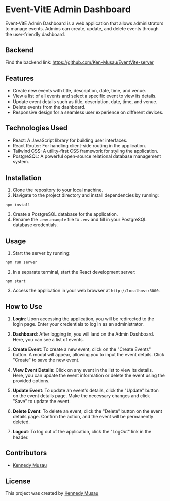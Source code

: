 # Event-VitE Admin Dashboard

Event-VitE Admin Dashboard is a web application that allows administrators to manage events. Admins can create, update, and delete events through the user-friendly dashboard.

## Backend

Find the backend link: https://github.com/Ken-Musau/EventVite-server

## Features

- Create new events with title, description, date, time, and venue.
- View a list of all events and select a specific event to view its details.
- Update event details such as title, description, date, time, and venue.
- Delete events from the dashboard.
- Responsive design for a seamless user experience on different devices.

## Technologies Used

- React: A JavaScript library for building user interfaces.
- React Router: For handling client-side routing in the application.
- Tailwind CSS: A utility-first CSS framework for styling the application.
- PostgreSQL: A powerful open-source relational database management system.

## Installation

1. Clone the repository to your local machine.
2. Navigate to the project directory and install dependencies by running:

```
npm install
```

3. Create a PostgreSQL database for the application.
4. Rename the `.env.example` file to `.env` and fill in your PostgreSQL database credentials.

## Usage

1. Start the server by running:

```
npm run server
```

2. In a separate terminal, start the React development server:

```
npm start
```

3. Access the application in your web browser at `http://localhost:3000`.

## How to Use

1. **Login**: Upon accessing the application, you will be redirected to the login page. Enter your credentials to log in as an administrator.

2. **Dashboard**: After logging in, you will land on the Admin Dashboard. Here, you can see a list of events.

3. **Create Event**: To create a new event, click on the "Create Events" button. A modal will appear, allowing you to input the event details. Click "Create" to save the new event.

4. **View Event Details**: Click on any event in the list to view its details. Here, you can update the event information or delete the event using the provided options.

5. **Update Event**: To update an event's details, click the "Update" button on the event details page. Make the necessary changes and click "Save" to update the event.

6. **Delete Event**: To delete an event, click the "Delete" button on the event details page. Confirm the action, and the event will be permanently deleted.

7. **Logout**: To log out of the application, click the "LogOut" link in the header.

## Contributors

- [Kennedy Musau](https://github.com/Ken-Musau)

## License

This project was created by [Kennedy Musau](https://github.com/Ken-Musau)
